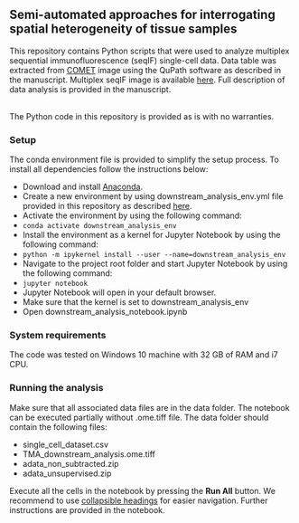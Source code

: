 ## Semi-automated approaches for interrogating spatial heterogeneity of tissue samples

This repository contains Python scripts that were used to analyze multiplex sequential immunofluorescence (seqIF) 
single-cell data. Data table was extracted from [COMET](https://lunaphore.com/products/comet/) image using the QuPath software as described in the manuscript.
Multiplex seqIF image is available [here](https://lunaphore.com/download-center-tma-downstream-analysis/). Full description of data analysis is provided in the manuscript.

<br>
The Python code in this repository is provided as is with no warranties.

### Setup
The conda environment file is provided to simplify the setup process. To install all
dependencies follow the instructions below:

* Download and install [Anaconda](https://www.anaconda.com/).
* Create a new environment by using downstream_analysis_env.yml file provided in this repository as described [here](https://conda.io/projects/conda/en/latest/user-guide/tasks/manage-environments.html#creating-an-environment-from-an-environment-yml-file ). 
* Activate the environment by using the following command:
* `conda activate downstream_analysis_env`
* Install the environment as a kernel for Jupyter Notebook by using the following command:
* `python -m ipykernel install --user --name=downstream_analysis_env`
* Navigate to the project root folder and start Jupyter Notebook by using the following command:
* `jupyter notebook`
* Jupyter Notebook will open in your default browser.
* Make sure that the kernel is set to downstream_analysis_env
* Open downstream_analysis_notebook.ipynb

### System requirements
The code was tested on Windows 10 machine with 32 GB of RAM and i7 CPU.

### Running the analysis
Make sure that all associated data files are in the data folder. The notebook can be executed partially without .ome.tiff file.
The data folder should contain the following files:
* single_cell_dataset.csv
* TMA_downstream_analysis.ome.tiff
* adata_non_subtracted.zip
* adata_unsupervised.zip

Execute all the cells in the notebook by pressing the **Run All** button.
We recommend to use [collapsible headings](https://jupyter-contrib-nbextensions.readthedocs.io/en/latest/nbextensions/collapsible_headings/readme.html) for easier navigation. 
Further instructions are provided in the notebook.


	
